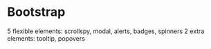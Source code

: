 # Bootstrap

5 flexible elements: scrollspy, modal, alerts, badges, spinners
2 extra elements: tooltip, popovers
